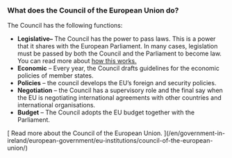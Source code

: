 ###  What does the Council of the European Union do?

The Council has the following functions:

  * **Legislative–** The Council has the power to pass laws. This is a power that it shares with the European Parliament. In many cases, legislation must be passed by both the Council and the Parliament to become law. You can read more about [ how this works. ](/en/government-in-ireland/european-government/eu-law/how-eu-law-works/)
  * **Economic** – Every year, the Council drafts guidelines for the economic policies of member states. 
  * **Policies** – the council develops the EU’s foreign and security policies. 
  * **Negotiation** – the Council has a supervisory role and the final say when the EU is negotiating international agreements with other countries and international organisations. 
  * **Budget** – The Council adopts the EU budget together with the Parliament. 

[ Read more about the Council of the European Union. ](/en/government-in-
ireland/european-government/eu-institutions/council-of-the-european-union/)
